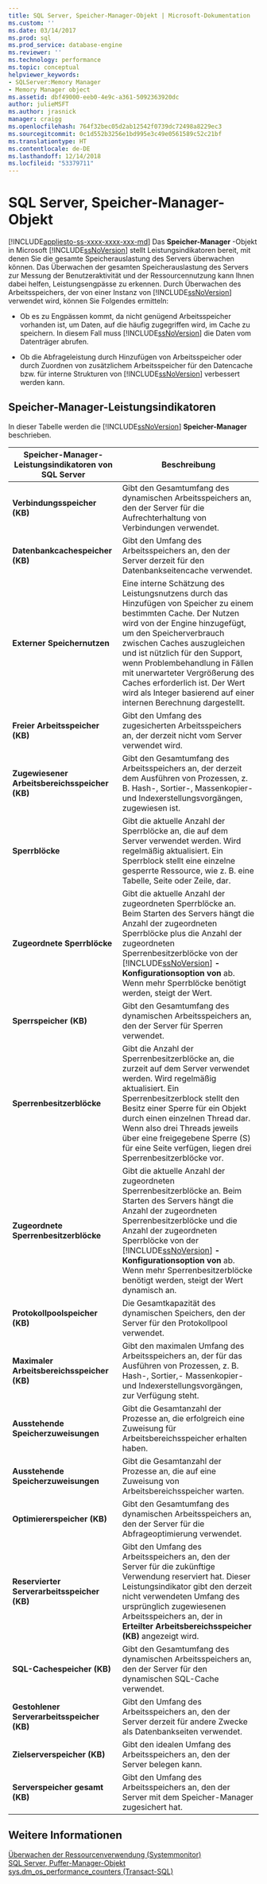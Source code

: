 ```yaml
---
title: SQL Server, Speicher-Manager-Objekt | Microsoft-Dokumentation
ms.custom: ''
ms.date: 03/14/2017
ms.prod: sql
ms.prod_service: database-engine
ms.reviewer: ''
ms.technology: performance
ms.topic: conceptual
helpviewer_keywords:
- SQLServer:Memory Manager
- Memory Manager object
ms.assetid: dbf49000-eeb0-4e9c-a361-5092363920dc
author: julieMSFT
ms.author: jrasnick
manager: craigg
ms.openlocfilehash: 764f32bec05d2ab12542f0739dc72498a8229ec3
ms.sourcegitcommit: 0c1d552b3256e1bd995e3c49e0561589c52c21bf
ms.translationtype: HT
ms.contentlocale: de-DE
ms.lasthandoff: 12/14/2018
ms.locfileid: "53379711"
---
```

# <a name="sql-server-memory-manager-object"></a>SQL Server, Speicher-Manager-Objekt
[!INCLUDE[appliesto-ss-xxxx-xxxx-xxx-md](../../includes/appliesto-ss-xxxx-xxxx-xxx-md.md)]
  Das **Speicher-Manager** -Objekt in Microsoft [!INCLUDE[ssNoVersion](../../includes/ssnoversion-md.md)] stellt Leistungsindikatoren bereit, mit denen Sie die gesamte Speicherauslastung des Servers überwachen können. Das Überwachen der gesamten Speicherauslastung des Servers zur Messung der Benutzeraktivität und der Ressourcennutzung kann Ihnen dabei helfen, Leistungsengpässe zu erkennen. Durch Überwachen des Arbeitsspeichers, der von einer Instanz von [!INCLUDE[ssNoVersion](../../includes/ssnoversion-md.md)] verwendet wird, können Sie Folgendes ermitteln:  
  
-   Ob es zu Engpässen kommt, da nicht genügend Arbeitsspeicher vorhanden ist, um Daten, auf die häufig zugegriffen wird, im Cache zu speichern. In diesem Fall muss [!INCLUDE[ssNoVersion](../../includes/ssnoversion-md.md)] die Daten vom Datenträger abrufen.  
  
-   Ob die Abfrageleistung durch Hinzufügen von Arbeitsspeicher oder durch Zuordnen von zusätzlichem Arbeitsspeicher für den Datencache bzw. für interne Strukturen von [!INCLUDE[ssNoVersion](../../includes/ssnoversion-md.md)] verbessert werden kann.  
  
## <a name="memory-manager-counters"></a>Speicher-Manager-Leistungsindikatoren  
 In dieser Tabelle werden die [!INCLUDE[ssNoVersion](../../includes/ssnoversion-md.md)] **Speicher-Manager** beschrieben.  
  
|Speicher-Manager-Leistungsindikatoren von SQL Server|Beschreibung|  
|----------------------------------------|-----------------|  
|**Verbindungsspeicher (KB)**|Gibt den Gesamtumfang des dynamischen Arbeitsspeichers an, den der Server für die Aufrechterhaltung von Verbindungen verwendet.|  
|**Datenbankcachespeicher (KB)**|Gibt den Umfang des Arbeitsspeichers an, den der Server derzeit für den Datenbankseitencache verwendet.|  
|**Externer Speichernutzen**| Eine interne Schätzung des Leistungsnutzens durch das Hinzufügen von Speicher zu einem bestimmten Cache. Der Nutzen wird von der Engine hinzugefügt, um den Speicherverbrauch zwischen Caches auszugleichen und ist nützlich für den Support, wenn Problembehandlung in Fällen mit unerwarteter Vergrößerung des Caches erforderlich ist. Der Wert wird als Integer basierend auf einer internen Berechnung dargestellt. | 
|**Freier Arbeitsspeicher (KB)**|Gibt den Umfang des zugesicherten Arbeitsspeichers an, der derzeit nicht vom Server verwendet wird.|  
|**Zugewiesener Arbeitsbereichsspeicher (KB)**|Gibt den Gesamtumfang des Arbeitsspeichers an, der derzeit dem Ausführen von Prozessen, z. B. Hash-, Sortier-, Massenkopier- und Indexerstellungsvorgängen, zugewiesen ist.|  
|**Sperrblöcke**|Gibt die aktuelle Anzahl der Sperrblöcke an, die auf dem Server verwendet werden. Wird regelmäßig aktualisiert. Ein Sperrblock stellt eine einzelne gesperrte Ressource, wie z. B. eine Tabelle, Seite oder Zeile, dar.|  
|**Zugeordnete Sperrblöcke**|Gibt die aktuelle Anzahl der zugeordneten Sperrblöcke an. Beim Starten des Servers hängt die Anzahl der zugeordneten Sperrblöcke plus die Anzahl der zugeordneten Sperrenbesitzerblöcke von der [!INCLUDE[ssNoVersion](../../includes/ssnoversion-md.md)] **-Konfigurationsoption von** ab. Wenn mehr Sperrblöcke benötigt werden, steigt der Wert.|  
|**Sperrspeicher (KB)**|Gibt den Gesamtumfang des dynamischen Arbeitsspeichers an, den der Server für Sperren verwendet.|  
|**Sperrenbesitzerblöcke**|Gibt die Anzahl der Sperrenbesitzerblöcke an, die zurzeit auf dem Server verwendet werden. Wird regelmäßig aktualisiert. Ein Sperrenbesitzerblock stellt den Besitz einer Sperre für ein Objekt durch einen einzelnen Thread dar. Wenn also drei Threads jeweils über eine freigegebene Sperre (S) für eine Seite verfügen, liegen drei Sperrenbesitzerblöcke vor.|  
|**Zugeordnete Sperrenbesitzerblöcke**|Gibt die aktuelle Anzahl der zugeordneten Sperrenbesitzerblöcke an. Beim Starten des Servers hängt die Anzahl der zugeordneten Sperrenbesitzerblöcke und die Anzahl der zugeordneten Sperrblöcke von der [!INCLUDE[ssNoVersion](../../includes/ssnoversion-md.md)] **-Konfigurationsoption von** ab. Wenn mehr Sperrenbesitzerblöcke benötigt werden, steigt der Wert dynamisch an.|  
|**Protokollpoolspeicher (KB)**|Die Gesamtkapazität des dynamischen Speichers, den der Server für den Protokollpool verwendet.| 
|**Maximaler Arbeitsbereichsspeicher (KB)**|Gibt den maximalen Umfang des Arbeitsspeichers an, der für das Ausführen von Prozessen, z. B. Hash-, Sortier,- Massenkopier- und Indexerstellungsvorgängen, zur Verfügung steht.|  
|**Ausstehende Speicherzuweisungen**|Gibt die Gesamtanzahl der Prozesse an, die erfolgreich eine Zuweisung für Arbeitsbereichsspeicher erhalten haben.|  
|**Ausstehende Speicherzuweisungen**|Gibt die Gesamtanzahl der Prozesse an, die auf eine Zuweisung von Arbeitsbereichsspeicher warten.|  
|**Optimiererspeicher (KB)**|Gibt den Gesamtumfang des dynamischen Arbeitsspeichers an, den der Server für die Abfrageoptimierung verwendet.|  
|**Reservierter Serverarbeitsspeicher (KB)**|Gibt den Umfang des Arbeitsspeichers an, den der Server für die zukünftige Verwendung reserviert hat. Dieser Leistungsindikator gibt den derzeit nicht verwendeten Umfang des ursprünglich zugewiesenen Arbeitsspeichers an, der in **Erteilter Arbeitsbereichsspeicher (KB)** angezeigt wird.|  
|**SQL-Cachespeicher (KB)**|Gibt den Gesamtumfang des dynamischen Arbeitsspeichers an, den der Server für den dynamischen SQL-Cache verwendet.|  
|**Gestohlener Serverarbeitsspeicher (KB)**|Gibt den Umfang des Arbeitsspeichers an, den der Server derzeit für andere Zwecke als Datenbankseiten verwendet.|  
|**Zielserverspeicher (KB)**|Gibt den idealen Umfang des Arbeitsspeichers an, den der Server belegen kann.|  
|**Serverspeicher gesamt (KB)**|Gibt den Umfang des Arbeitsspeichers an, den der Server mit dem Speicher-Manager zugesichert hat.|  
  
## <a name="see-also"></a>Weitere Informationen  
 [Überwachen der Ressourcenverwendung &#40;Systemmonitor&#41;](../../relational-databases/performance-monitor/monitor-resource-usage-system-monitor.md)   
 [SQL Server, Puffer-Manager-Objekt](../../relational-databases/performance-monitor/sql-server-buffer-manager-object.md)   
[sys.dm_os_performance_counters (Transact-SQL)](../../relational-databases/system-dynamic-management-views/sys-dm-os-performance-counters-transact-sql.md)  
  
